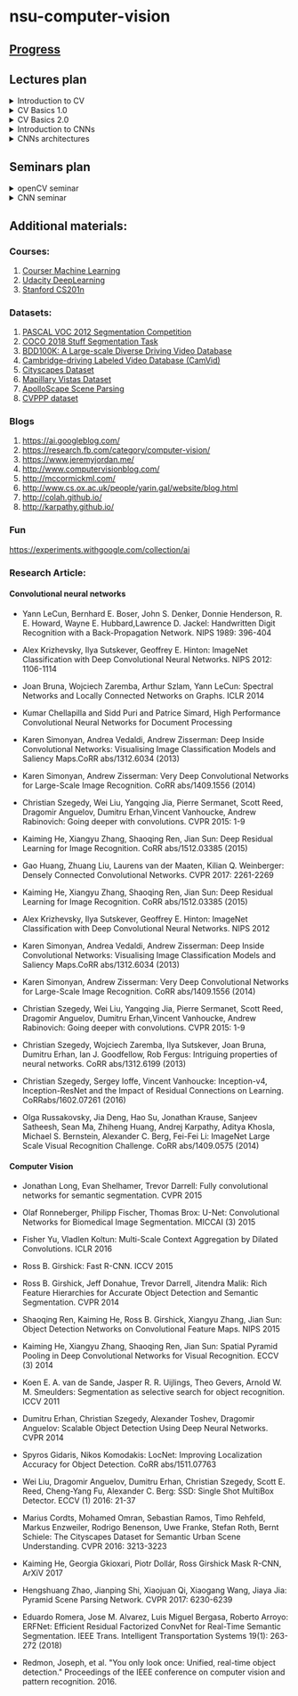 # nsu-computer-vision

## [Progress](https://docs.google.com/spreadsheets/d/1fe0GOq8ySP3Gu1T1UhyPUNxVhF8ymiEvxQxQyRnQu1U/edit?usp=sharing)

## Lectures plan
<details>
  <summary>Introduction to CV</summary>
  
1. What is computer vision?
2. What types of issues are solved with computer vision?
* Digit recognition
* Object recognition
* Recognition of places
* Character Recognition
* Creating new images
* Definition of distance and shape
* etc.
3. Computer vision history
* Pinhole camera (camera obscura) - nautilus pompilius eye
* Van eyck drawings - why so precise?
* Camera lucida
* First photo (1825, 1826)
* First video (1878, 1888, 1895)
* Prokudin-Gorskiy photo's technology
* Stereophotogrammetry
* Whirlwind computer (1951)
* 3D solids in ciomputer (1963)
* Sketchpad (1963)
* David Marr (1971)
* Yann lecunn MNIST (1989)
* Viola Jones face detector (2001)
* TODO: Something else, modern?))
4. Why computer vision is complex?
* Angle of rotation
* Scale
* Lighting
* Incomplete coverage
* 3D -> 2D is ambiguous
* Perspective
* Diversity of objects
* Aberrations
5. What helps us to determine object?
* Edges 
* A priori knowledge
6. Physical basics
* Light == wave + visible spectrum
7. Human eye
* Why our eye sucks
* Why octopus eye is better than ours
* Why our ear is better than eye
8. Optical systems
* Schema of taking a photo
* Lenses
* Light sensitive elements
* Digitization of a signal
9. Image as a matrix/3D matrix
10. Convert light to number of values (RGB)
* What is color?
* Trichromatic theory
* Grassmans law
* LMS, RGB, HSV, CMYK
</details>


<details>
  <summary>CV Basics 1.0</summary>
 
1. Mathematical issue statement
2. Examples of bad photos
* Noisy
* Bad color
* Bad ligthing
2. Tone correction
* Linear histogram transformation
* Stable linear histogram transformation
* Gamma correction 
* Hist eq
3. Color correction
* White template 
* Many colors template
* Grayworld
* White balance recognition
3. Noise reduction
* Example of noise
* Noise types (random + salt n pepper)
* Noise reduction metrics (MSE, PSNR, SSIM)
* Averaging several images
* Averaging images regions
4. Convolution
* Definition (integral + discrete)
* Examples
* Mathematical properties
* How to deal with edges
* Not gaussian filter problem
* Gaussian filter 1/2D
* Gaussian filter as low frequency filter
* Median filter
5. Edge detection
* Gradient
* Derivative 
* Derivative convolution
* Algorithms for edge detection
* Canny detector algorithm
</details>

<details>
  <summary>CV Basics 2.0</summary>
 
1. Images matching
* What it is?
* Find Yann game
2. Local features
* What it is?
* Local features characteristics
* Types of local features
* Edge feature
3. Harris detector algorithm
* Algorithm
* Formula, Taylors series, derivatives matrix, eigenvalues of derivatives matrix
* Properties of Harris detector
4. Scale accounting - Laplassian for spot detection
* First, second order derivatives
* Attenuation problem
* How to find spots of different sizes with Laplassian
* Difference of Gaussians
5. Local fearures descriptors
* What to choose?
* Properties
* Mathcing algorithm
* SIFT


</details>

<details>
  <summary>Introduction to CNNs</summary>
 
1. Convolutional Neural Network (CNN) definition
* Convolutional layer
* MaxPooling
* Average Pooling 
* Stide and Padding
2. Dataset
* Tiny Images, CIFAR-N, ImageNet
* How to gather your dataset
3. Training problems
* Dead neurons
* Saturation
* Overfitting
4. Data from CNN
* Features
* Filter visualization
* Activation visualization
* Maximal neuron activation
* Visualization of important data
* tSNE
* Reconstruction of the image
5. CNN frameworks


</details>

<details>
  <summary>CNNs architectures</summary>
 
1. Alexnet
2. ZF Net
3. VGG Net
4. GoogleNet
5. RESNET
6. Semantic Segmentation
7. DetectNet
* Fully connected conditional random fields
* R-CNN
* Segnet
* Upsampling layer
7. Style transfer
8. GANs
9. Capsule Networks
10. CNNs tips

</details>

## Seminars plan

<details>
  <summary>openCV seminar</summary>
 
1. Generate noise (random, salt n pepper) + visualize it
2. Add differnet types of noise to your image and blur it
3. Get high frequencies image from the image using using gaussian blur
4. Implement gamma correction technique and apply it to the image
5. Apply gradient filter [-1,1] and compare its work with advanced filters for edges detection
6. Implement Grayworld balancing technique and apply it to the image (*)
7.  Implement pipeline for matching objects in different images (*)

</details>

<details>
  <summary>CNN seminar</summary>
 
1. Visualize weights from the CNN input layer
2. Feed an image to the model and get an output image from some layer
3. Classify cats and dogs images with features from CNN using SVM/KNN/etc...
4. Create your own simple architecture and train CNN on MNIST dataset. Test it on some hard images from the web, such as (\*)
5. Augment MNIST data using ImageDataGenerator and color inversion + visualize (or save) augmented images. Train your model on augmented data and compare the results on your images from the web (\*)
6. Use pretrained model to train on CIFAR-10 dataset (\*)
7. Implement style transfer technique (\*\*)

</details>

## Additional materials:
### Courses:
1. [Courser Machine Learning](http://coursera.org/learn/machine-learning/)
2. [Udacity DeepLearning](https://classroom.udacity.com/courses/ud730)
3. [Stanford CS201n](https://www.youtube.com/watch?v=vT1JzLTH4G4)

### Datasets:
1. [PASCAL VOC 2012 Segmentation Competition](http://host.robots.ox.ac.uk/pascal/VOC/voc2012/index.html)
2. [COCO 2018 Stuff Segmentation Task](http://cocodataset.org/#stuff-2018)
3. [BDD100K: A Large-scale Diverse Driving Video Database](http://bair.berkeley.edu/blog/2018/05/30/bdd/)
4. [Cambridge-driving Labeled Video Database (CamVid)](http://mi.eng.cam.ac.uk/research/projects/VideoRec/CamVid/)
5. [Cityscapes Dataset](https://www.cityscapes-dataset.com/)
6. [Mapillary Vistas Dataset](https://www.mapillary.com/dataset/vistas)
7. [ApolloScape Scene Parsing](http://apolloscape.auto/scene.html)
8. [CVPPP dataset](https://www.plant-phenotyping.org/CVPPP2017)

### Blogs
1. https://ai.googleblog.com/
2. https://research.fb.com/category/computer-vision/
3. https://www.jeremyjordan.me/
4. http://www.computervisionblog.com/
5. http://mccormickml.com/
6. http://www.cs.ox.ac.uk/people/yarin.gal/website/blog.html
7. http://colah.github.io/
8. http://karpathy.github.io/

### Fun
https://experiments.withgoogle.com/collection/ai

### Research Article:
#### Convolutional neural networks
- Yann LeCun, Bernhard E. Boser, John S. Denker, Donnie Henderson, R. E. Howard, Wayne E. Hubbard,Lawrence D. Jackel:
Handwritten Digit Recognition with a Back-Propagation Network. NIPS 1989: 396-404

- Alex Krizhevsky, Ilya Sutskever, Geoffrey E. Hinton:
ImageNet Classification with Deep Convolutional Neural Networks. NIPS 2012: 1106-1114

- Joan Bruna, Wojciech Zaremba, Arthur Szlam, Yann LeCun:
Spectral Networks and Locally Connected Networks on Graphs. ICLR 2014

- Kumar Chellapilla and Sidd Puri and Patrice Simard, High Performance Convolutional Neural Networks for Document Processing

- Karen Simonyan, Andrea Vedaldi, Andrew Zisserman:
Deep Inside Convolutional Networks: Visualising Image Classification Models and Saliency Maps.CoRR abs/1312.6034 (2013)

- Karen Simonyan, Andrew Zisserman:
Very Deep Convolutional Networks for Large-Scale Image Recognition. CoRR abs/1409.1556 (2014)

- Christian Szegedy, Wei Liu, Yangqing Jia, Pierre Sermanet, Scott Reed, Dragomir Anguelov, Dumitru Erhan,Vincent Vanhoucke, Andrew Rabinovich:
Going deeper with convolutions. CVPR 2015: 1-9

- Kaiming He, Xiangyu Zhang, Shaoqing Ren, Jian Sun:
Deep Residual Learning for Image Recognition. CoRR abs/1512.03385 (2015)

- Gao Huang, Zhuang Liu, Laurens van der Maaten, Kilian Q. Weinberger:
Densely Connected Convolutional Networks. CVPR 2017: 2261-2269

- Kaiming He, Xiangyu Zhang, Shaoqing Ren, Jian Sun:
Deep Residual Learning for Image Recognition. CoRR abs/1512.03385 (2015)

- Alex Krizhevsky, Ilya Sutskever, Geoffrey E. Hinton:
ImageNet Classification with Deep Convolutional Neural Networks. NIPS 2012

- Karen Simonyan, Andrea Vedaldi, Andrew Zisserman:
Deep Inside Convolutional Networks: Visualising Image Classification Models and Saliency Maps.CoRR abs/1312.6034 (2013)

- Karen Simonyan, Andrew Zisserman:
Very Deep Convolutional Networks for Large-Scale Image Recognition. CoRR abs/1409.1556 (2014)

- Christian Szegedy, Wei Liu, Yangqing Jia, Pierre Sermanet, Scott Reed, Dragomir Anguelov, Dumitru Erhan,Vincent Vanhoucke, Andrew Rabinovich:
Going deeper with convolutions. CVPR 2015: 1-9

- Christian Szegedy, Wojciech Zaremba, Ilya Sutskever, Joan Bruna, Dumitru Erhan, Ian J. Goodfellow, Rob Fergus:
Intriguing properties of neural networks. CoRR abs/1312.6199 (2013)

- Christian Szegedy, Sergey Ioffe, Vincent Vanhoucke:
Inception-v4, Inception-ResNet and the Impact of Residual Connections on Learning. CoRRabs/1602.07261 (2016)

- Olga Russakovsky, Jia Deng, Hao Su, Jonathan Krause, Sanjeev Satheesh, Sean Ma, Zhiheng Huang, Andrej Karpathy, Aditya Khosla, Michael S. Bernstein, Alexander C. Berg, Fei-Fei Li:
ImageNet Large Scale Visual Recognition Challenge. CoRR abs/1409.0575 (2014)

#### Computer Vision 
- Jonathan Long, Evan Shelhamer, Trevor Darrell:
Fully convolutional networks for semantic segmentation. CVPR 2015

- Olaf Ronneberger, Philipp Fischer, Thomas Brox:
U-Net: Convolutional Networks for Biomedical Image Segmentation. MICCAI (3) 2015

- Fisher Yu, Vladlen Koltun:
Multi-Scale Context Aggregation by Dilated Convolutions. ICLR 2016

- Ross B. Girshick:
Fast R-CNN. ICCV 2015

- Ross B. Girshick, Jeff Donahue, Trevor Darrell, Jitendra Malik:
Rich Feature Hierarchies for Accurate Object Detection and Semantic Segmentation. CVPR 2014

- Shaoqing Ren, Kaiming He, Ross B. Girshick, Xiangyu Zhang, Jian Sun:
Object Detection Networks on Convolutional Feature Maps. NIPS 2015

- Kaiming He, Xiangyu Zhang, Shaoqing Ren, Jian Sun:
Spatial Pyramid Pooling in Deep Convolutional Networks for Visual Recognition. ECCV (3) 2014

- Koen E. A. van de Sande, Jasper R. R. Uijlings, Theo Gevers, Arnold W. M. Smeulders:
Segmentation as selective search for object recognition. ICCV 2011

- Dumitru Erhan, Christian Szegedy, Alexander Toshev, Dragomir Anguelov:
Scalable Object Detection Using Deep Neural Networks. CVPR 2014

- Spyros Gidaris, Nikos Komodakis:
LocNet: Improving Localization Accuracy for Object Detection. CoRR abs/1511.07763

- Wei Liu, Dragomir Anguelov, Dumitru Erhan, Christian Szegedy, Scott E. Reed, Cheng-Yang Fu, Alexander C. Berg:
SSD: Single Shot MultiBox Detector. ECCV (1) 2016: 21-37

- Marius Cordts, Mohamed Omran, Sebastian Ramos, Timo Rehfeld, Markus Enzweiler, Rodrigo Benenson, Uwe Franke, Stefan Roth, Bernt Schiele:
The Cityscapes Dataset for Semantic Urban Scene Understanding. CVPR 2016: 3213-3223

- Kaiming He, Georgia Gkioxari, Piotr Dollár, Ross Girshick
Mask R-CNN, ArXiV 2017

- Hengshuang Zhao, Jianping Shi, Xiaojuan Qi, Xiaogang Wang, Jiaya Jia:
Pyramid Scene Parsing Network. CVPR 2017: 6230-6239

- Eduardo Romera, Jose M. Alvarez, Luis Miguel Bergasa, Roberto Arroyo:
ERFNet: Efficient Residual Factorized ConvNet for Real-Time Semantic Segmentation. IEEE Trans. Intelligent Transportation Systems 19(1): 263-272 (2018)

- Redmon, Joseph, et al. "You only look once: Unified, real-time object detection." Proceedings of the IEEE conference on computer vision and pattern recognition. 2016.


